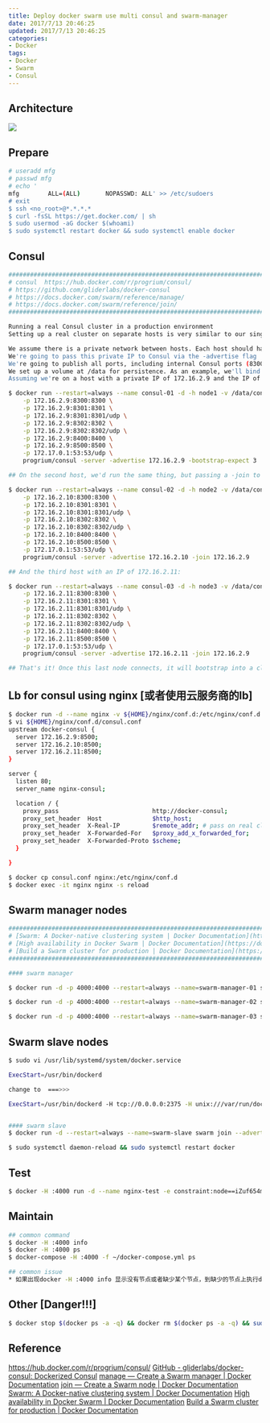 ```yaml
---
title: Deploy docker swarm use multi consul and swarm-manager
date: 2017/7/13 20:46:25
updated: 2017/7/13 20:46:25
categories:
- Docker
tags:
- Docker
- Swarm
- Consul
---
```

## Architecture
![](https://ws2.sinaimg.cn/large/006tKfTcgy1fjj6athl6ij30kk0ardgm.jpg)

## Prepare
``` bash
# useradd mfg
# passwd mfg
# echo '
mfg        ALL=(ALL)       NOPASSWD: ALL' >> /etc/sudoers
# exit
$ ssh <no_root>@*.*.*.*
$ curl -fsSL https://get.docker.com/ | sh
$ sudo usermod -aG docker $(whoami)
$ sudo systemctl restart docker && sudo systemctl enable docker
```

## Consul
``` bash
#####################################################################################################
# consul  https://hub.docker.com/r/progrium/consul/  
# https://github.com/gliderlabs/docker-consul 
# https://docs.docker.com/swarm/reference/manage/ 
# https://docs.docker.com/swarm/reference/join/
#####################################################################################################

Running a real Consul cluster in a production environment
Setting up a real cluster on separate hosts is very similar to our single host cluster setup process, but with a few differences:

We assume there is a private network between hosts. Each host should have an IP on this private network
We're going to pass this private IP to Consul via the -advertise flag
We're going to publish all ports, including internal Consul ports (8300, 8301, 8302), on this IP
We set up a volume at /data for persistence. As an example, we'll bind mount /mnt from the host
Assuming we're on a host with a private IP of 172.16.2.9 and the IP of docker bridge docker0 is 172.17.0.1 we can start the first host agent:

$ docker run --restart=always --name consul-01 -d -h node1 -v /data/consul/data:/data \
    -p 172.16.2.9:8300:8300 \
    -p 172.16.2.9:8301:8301 \
    -p 172.16.2.9:8301:8301/udp \
    -p 172.16.2.9:8302:8302 \
    -p 172.16.2.9:8302:8302/udp \
    -p 172.16.2.9:8400:8400 \
    -p 172.16.2.9:8500:8500 \
    -p 172.17.0.1:53:53/udp \
    progrium/consul -server -advertise 172.16.2.9 -bootstrap-expect 3

## On the second host, we'd run the same thing, but passing a -join to the first node's IP. Let's say the private IP for this host is 172.16.2.10:

$ docker run --restart=always --name consul-02 -d -h node2 -v /data/consul/data:/data  \
    -p 172.16.2.10:8300:8300 \
    -p 172.16.2.10:8301:8301 \
    -p 172.16.2.10:8301:8301/udp \
    -p 172.16.2.10:8302:8302 \
    -p 172.16.2.10:8302:8302/udp \
    -p 172.16.2.10:8400:8400 \
    -p 172.16.2.10:8500:8500 \
    -p 172.17.0.1:53:53/udp \
    progrium/consul -server -advertise 172.16.2.10 -join 172.16.2.9

## And the third host with an IP of 172.16.2.11:

$ docker run --restart=always --name consul-03 -d -h node3 -v /data/consul/data:/data  \
    -p 172.16.2.11:8300:8300 \
    -p 172.16.2.11:8301:8301 \
    -p 172.16.2.11:8301:8301/udp \
    -p 172.16.2.11:8302:8302 \
    -p 172.16.2.11:8302:8302/udp \
    -p 172.16.2.11:8400:8400 \
    -p 172.16.2.11:8500:8500 \
    -p 172.17.0.1:53:53/udp \
    progrium/consul -server -advertise 172.16.2.11 -join 172.16.2.9

## That's it! Once this last node connects, it will bootstrap into a cluster. You now have a working cluster running in production on a private network.
```

## Lb for consul using nginx [或者使用云服务商的lb]
``` bash
$ docker run -d --name nginx -v ${HOME}/nginx/conf.d:/etc/nginx/conf.d -p 8000:80 nginx:1.13.3-alpine
$ vi ${HOME}/nginx/conf.d/consul.conf
upstream docker-consul {
  server 172.16.2.9:8500;
  server 172.16.2.10:8500;
  server 172.16.2.11:8500;
}

server {
  listen 80;
  server_name nginx-consul;

  location / {
    proxy_pass                          http://docker-consul;
    proxy_set_header  Host              $http_host;
    proxy_set_header  X-Real-IP         $remote_addr; # pass on real client's IP
    proxy_set_header  X-Forwarded-For   $proxy_add_x_forwarded_for;
    proxy_set_header  X-Forwarded-Proto $scheme;
  }

}

$ docker cp consul.conf nginx:/etc/nginx/conf.d
$ docker exec -it nginx nginx -s reload

```

## Swarm manager nodes
``` bash
#####################################################################################################
# [Swarm: A Docker-native clustering system | Docker Documentation](https://docs.docker.com/swarm/reference/swarm/)
# [High availability in Docker Swarm | Docker Documentation](https://docs.docker.com/swarm/multi-manager-setup/)
# [Build a Swarm cluster for production | Docker Documentation](https://docs.docker.com/swarm/install-manual/#step-2-create-your-instances)
#####################################################################################################

#### swarm manager

$ docker run -d -p 4000:4000 --restart=always --name=swarm-manager-01 swarm manage -H :4000 --replication --advertise 172.16.2.9:4000 consul://172.16.2.12:8500

$ docker run -d -p 4000:4000 --restart=always --name=swarm-manager-02 swarm manage -H :4000 --replication --advertise 172.16.2.10:4000 consul://172.16.2.12:8500

$ docker run -d -p 4000:4000 --restart=always --name=swarm-manager-03 swarm manage -H :4000 --replication --advertise 172.16.2.11:4000 consul://172.16.2.12:8500

```

## Swarm slave nodes
``` bash
$ sudo vi /usr/lib/systemd/system/docker.service

ExecStart=/usr/bin/dockerd

change to  ===>>>

ExecStart=/usr/bin/dockerd -H tcp://0.0.0.0:2375 -H unix:///var/run/docker.sock --cluster-store=consul://172.16.2.12:8500 --cluster-advertise=172.16.2.9:2375


#### swarm slave
$ docker run -d --restart=always --name=swarm-slave swarm join --advertise=172.16.2.10:2375 consul://172.16.2.12:8500

$ sudo systemctl daemon-reload && sudo systemctl restart docker
```

## Test
``` bash
$ docker -H :4000 run -d --name nginx-test -e constraint:node==iZuf654mu2j1ottom86sm9Z -p 80:80 nginx:1.13.3-alpine

```

## Maintain
``` bash
## common command
$ docker -H :4000 info
$ docker -H :4000 ps
$ docker-compose -H :4000 -f ~/docker-compose.yml ps

## common issue
* 如果出现docker -H :4000 info 显示没有节点或者缺少某个节点，到缺少的节点上执行docker restart slave
```

## Other [Danger!!!]
``` bash
$ docker stop $(docker ps -a -q) && docker rm $(docker ps -a -q) && sudo rm -rf /data/consul && sudo rm -rf /etc/docker/key.json
```

## Reference
https://hub.docker.com/r/progrium/consul/
[GitHub - gliderlabs/docker-consul: Dockerized Consul](https://github.com/gliderlabs/docker-consul)
[manage — Create a Swarm manager | Docker Documentation](https://docs.docker.com/swarm/reference/manage/)
[join — Create a Swarm node | Docker Documentation](https://docs.docker.com/swarm/reference/join/)
[Swarm: A Docker-native clustering system | Docker Documentation](https://docs.docker.com/swarm/reference/swarm/) [High availability in Docker Swarm | Docker Documentation](https://docs.docker.com/swarm/multi-manager-setup/)
[Build a Swarm cluster for production | Docker Documentation](https://docs.docker.com/swarm/install-manual/#step-2-create-your-instances)